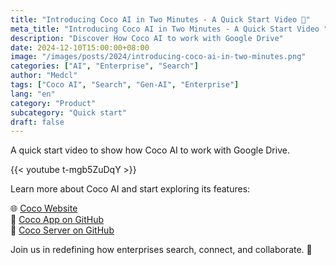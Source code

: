```yaml
---
title: "Introducing Coco AI in Two Minutes - A Quick Start Video 🥥"
meta_title: "Introducing Coco AI in Two Minutes - A Quick Start Video "
description: "Discover How Coco AI to work with Google Drive"
date: 2024-12-10T15:00:00+08:00
image: "/images/posts/2024/introducing-coco-ai-in-two-minutes.png"
categories: ["AI", "Enterprise", "Search"]
author: "Medcl"
tags: ["Coco AI", "Search", "Gen-AI", "Enterprise"]
lang: "en"
category: "Product"
subcategory: "Quick start"
draft: false
---
```


A quick start video to show how Coco AI to work with Google Drive.

{{< youtube t-mgb5ZuDqY >}}

Learn more about Coco AI and start exploring its features:

🌐 [Coco Website](http://coco.rs)  
📂 [Coco App on GitHub](https://github.com/infinilabs/coco-app/)  
🔧 [Coco Server on GitHub](https://github.com/infinilabs/coco-server)

Join us in redefining how enterprises search, connect, and collaborate. 🎯
